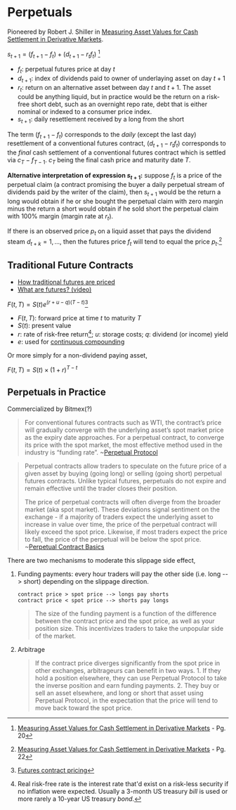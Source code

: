 # Perpetuals

Pioneered by Robert J. Shiller in [Measuring Asset Values for Cash Settlement in Derivative Markets](https://cowles.yale.edu/sites/default/files/files/pub/d10/d1036.pdf).

$s_{t+1} = (f_{t+1} - f_{t}) + (d_{t+1} - r_{t}f_{t})$ [^1]

* $f_{t}$: perpetual futures price at day $t$
* $d_{t+1}$: index of dividends paid to owner of underlaying asset on day $t+1$
* $r_{t}$: return on an alternative asset between day $t$ and $t+1$. The asset could be anything liquid, but in practice would be the return on a risk-free short debt, such as an overnight repo rate, debt that is either nominal or indexed to a consumer price index.
* $s_{t+1}$: daily resettlement received by a long from the short

The term $(f_{t+1} - f_{t})$ corresponds to the _daily_ (except the last day) resettlement of a conventional futures contract, $(d_{t+1} - r_{t}f_{t})$ corresponds to the _final_ cash settlement of a conventional futures contract which is settled via $c_{T} - f_{T-1}$. $c_{T}$ being the final cash price and maturity date $T$.

**Alternative interpretation of expression $s_{t+1}$:** suppose $f_t$ is a price of the perpetual claim (a contract promising the buyer a daily perpetual stream of dividends paid by the writer of the claim), then $s_{t+1}$ would be the return a long would obtain if he or she bought the perpetual claim with zero margin minus the return a short would obtain if he sold short the perpetual claim with 100% margin (margin rate at $r_{t}$).

If there is an observed price $p_t$ on a liquid asset that pays the dividend steam $d_{t+k} = 1, ...$, then the futures price $f_t$ will tend to equal the price $p_t$.[^2]

## Traditional Future Contracts

* [How traditional futures are priced](https://www.angelbroking.com/knowledge-center/derivatives/futures-pricing-formula)
* [What are futures? (video)](https://www.youtube.com/watch?v=1Mhk4UHJsRc)

$F(t, T) = S(t)e^{(r+u-q)(T-t)}$[^3]

* $F(t, T)$: forward price at time $t$ to maturity $T$
* $S(t)$: present value
* $r$: rate of risk-free return[^4]; $u$: storage costs; $q$: dividend (or income) yield
* $e$: used for [continuous compounding](https://en.wikipedia.org/wiki/Compound_interest#Continuous_compounding)

Or more simply for a non-dividend paying asset,

$F(t,T) = S(t) \times (1+r)^{T-t}$

## Perpetuals in Practice

Commercialized by Bitmex(?)

>For conventional futures contracts such as WTI, the contract’s price will gradually converge with the underlying asset’s spot market price as the expiry date approaches. For a perpetual contract, to converge its price with the spot market, the most effective method used in the industry is “funding rate”. ~[Perpetual Protocol](https://medium.com/perpetual-protocol/a-deep-dive-into-our-virtual-amm-vamm-40345c522eeb)

>Perpetual contracts allow traders to speculate on the future price of a given asset by buying (going long) or selling (going short) perpetual futures contracts. Unlike typical futures, perpetuals do not expire and remain effective until the trader closes their position.
>
>The price of perpetual contracts will often diverge from the broader market (aka spot market). These deviations signal sentiment on the exchange - if a majority of traders expect the underlying asset to increase in value over time, the price of the perpetual contract will likely exceed the spot price. Likewise, if most traders expect the price to fall, the price of the perpetual will be below the spot price. ~[Perpetual Contract Basics](https://docs.perp.fi/getting-started/how-it-works#perpetual-contract-basics)

There are two mechanisms to moderate this slippage side effect,

1. Funding payments: every hour traders will pay the other side (i.e. long --> short) depending on the slippage direction.
    ```
    contract price > spot price --> longs pay shorts
    contract price < spot price --> shorts pay longs
    ```
    >The size of the funding payment is a function of the difference between the contract price and the spot price, as well as your position size. This incentivizes traders to take the unpopular side of the market.

2. Arbitrage
    >If the contract price diverges significantly from the spot price in other exchanges, arbitrageurs can benefit in two ways. 1. If they hold a position elsewhere, they can use Perpetual Protocol to take the inverse position and earn funding payments. 2. They buy or sell an asset elsewhere, and long or short that asset using Perpetual Protocol, in the expectation that the price will tend to move back toward the spot price.

[^1]: [Measuring Asset Values for Cash Settlement in Derivative Markets](https://cowles.yale.edu/sites/default/files/files/pub/d10/d1036.pdf) - Pg. 20
[^2]: [Measuring Asset Values for Cash Settlement in Derivative Markets](https://cowles.yale.edu/sites/default/files/files/pub/d10/d1036.pdf) - Pg. 22
[^3]: [Futures contract pricing](https://en.wikipedia.org/wiki/Futures_contract#Pricing)
[^4]: Real risk-free rate is the interest rate that'd exist on a risk-less security if no inflation were expected. Usually a 3-month US treasury _bill_ is used or more rarely a 10-year US treasury _bond_.
